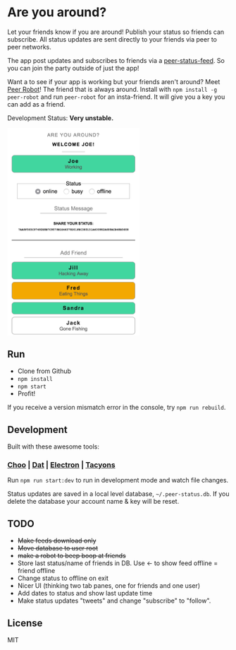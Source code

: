 # Are you around?

Let your friends know if you are around! Publish your status so friends can subscribe. All status updates are sent directly to your friends via peer to peer networks.

The app post updates and subscribes to friends via a [peer-status-feed](https://github.com/joehand/peer-status-feed). So you can join the party outside of just the app!

Want a to see if your app is working but your friends aren't around? Meet [Peer Robot](https://github.com/joehand/peer-robot)! The friend that is always around. Install with `npm install -g peer-robot` and run `peer-robot` for an insta-friend. It will give you a key you can add as a friend.

Development Status: **Very unstable.**

<p>
<img src="https://raw.githubusercontent.com/joehand/are-you-around/master/screenshot.png" align="center" width="300" >
</p>

## Run

* Clone from Github
* `npm install`
* `npm start`
* Profit!

If you receive a version mismatch error in the console, try `npm run rebuild`.

## Development

Built with these awesome tools:

### [Choo](https://github.com/yoshuawuyts/choo) | [Dat](http://dat-data.com) | [Electron](https://github.com/electron/electron) | [Tacyons](http://tachyons.io)

Run `npm run start:dev` to run in development mode and watch file changes.

Status updates are saved in a local level database, `~/.peer-status.db`. If you delete the database your account name & key will be reset.

## TODO

* ~~Make feeds download only~~
* ~~Move database to user root~~
* ~~make a robot to beep boop at friends~~
* Store last status/name of friends in DB. Use <- to show feed offline = friend offline
* Change status to offline on exit
* Nicer UI (thinking two tab panes, one for friends and one user)
* Add dates to status and show last update time
* Make status updates "tweets" and change "subscribe" to "follow".

## License

MIT
